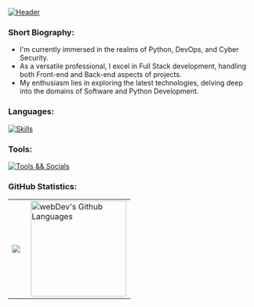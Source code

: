 [![Header](https://i.postimg.cc/s259SrTx/lazydevbanner.png)](https://devbutlazy.vn.ua/)

### Short Biography:
<!-- YOUTUBE:START -->
- I'm currently immersed in the realms of Python, DevOps, and Cyber Security. 
- As a versatile professional, I excel in Full Stack development, handling both Front-end and Back-end aspects of projects.
- My enthusiasm lies in exploring the latest technologies, delving deep into the domains of Software and Python Development.
<!-- YOUTUBE:END -->

### Languages:
[![Skills](https://skillicons.dev/icons?i=python,cpp,html,css)](https://skillicons.dev)
### Tools:
[![Tools && Socials](https://skillicons.dev/icons?i=git,cmake,discord,vscode,visualstudio)](https://skillicons.dev)

### GitHub Statistics: 
  
 <table> 
   <tr> 
     <td> 
       <img align="left" src="http://github-readme-streak-stats.herokuapp.com?user=devbutlazy&theme=dark&background=000000"> 
     </td> 
     <td> 
       <img height="195px" align="right" alt="webDev's Github Languages" src="https://github-readme-stats-sigma-five.vercel.app/api/top-langs/?username=devbutlazy&layout=compact&theme=vision-friendly-dark" /> 
     </td> 
   </tr> 
 </table> 
